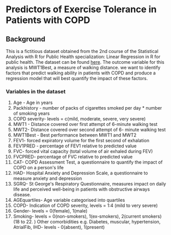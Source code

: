 # Predictors of Exercise Tolerance in Patients with COPD
## Background
This is a fictitious dataset obtained from the 2nd course of the Statistical Analysis with R for Public Health specialization: Linear Regression in R for public health.
The dataset can be found [here](https://github.com/isaaclhk/Projects/blob/main/datasets/COPD.csv).
The outcome variable for this analysis is MWT1Best, a measure of walking distance. 
we want to identify factors that predict walking ability in patients with COPD and produce a regression model that will best quantify the impact of these factors.

### Variables in the dataset
1. Age - Age in years
2. Packhistory - number of packs of cigarettes smoked per day * number of smoking years
3. COPD severity- levels = c(mild, moderate, severe, very severe)
4. MWT1 - Distance covered over first attempt of 6-minute walking test
5. MWT2- Distance covered over second attempt of 6- minute walking test
6. MWT1Best - Best performance between MWT1 and MWT2
7. FEV1- forced expiratory volume for the first second of exhalation
8. FEV1PRED - percentage of FEV1 relative to predicted value
9. FVC- forced vital capacity (total volume of air exhaled during FEV)
10. FVCPRED- percentage of FVC relative to predicted value
11. CAT- COPD Assessment Test, a questionnaire to quantify the impact of COPD on a person's life
12. HAD- Hospital Anxiety and Depression Scale, a questionnaire to measure anxiety and depression
13. SGRQ- St George's Respiratory Questionnaire, measures impact on daily life and perceived well-being in patients with obstructive airways disease.
14. AGEquartiles- Age variable categorised into quartiles
15. COPD- Indication of COPD severity, levels = 1:4 (mild to very severe)
16. Gender- levels = 0(female), 1(male)
17. Smoking- levels = 0(non-smokers), 1(ex-smokers), 2(current smokers) </br>
(18 to 22. ) Other comorbidities e.g. Diabetes, muscular, hypertension, AtrialFib, IHD- levels - 0(absent), 1(present)
